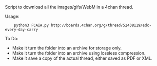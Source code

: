 Script to download all the images/gifs/WebM in a 4chan thread.

Usage:

        python3 FCAIA.py http://boards.4chan.org/g/thread/52438119/edc-every-day-carry

To Do:

* Make it turn the folder into an archive for storage only.
* Make it turn the folder into an archive using lossless compression.
* Make it save a copy of the actual thread, either saved as PDF or XML.



